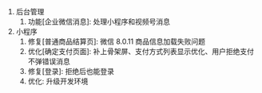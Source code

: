 1. 后台管理
   1. 功能[企业微信消息]: 处理小程序和视频号消息
2. 小程序
   1. 修复[普通商品结算页]: 微信 8.0.11 商品信息加载失败问题
   2. 优化[确定支付页面]: 补上骨架屏、支付方式列表显示优化、用户拒绝支付不弹错误消息
   3. 修复[登录]: 拒绝后也能登录
   4. 优化: 升级开发环境
